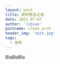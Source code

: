 ```yaml
---
layout: post
title: 架构整洁之道
date: 2021-07-07
author: 'libiao'
postname: clean_arch
header_img: 'test.jpg'
tags:
  - 架构
---
```


BlaBlaBla

